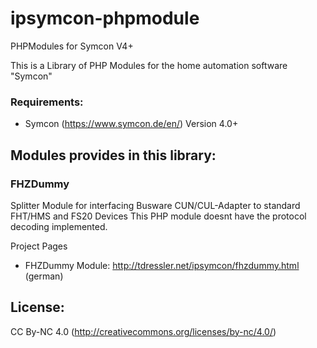 # ipsymcon-phpmodule
PHPModules for Symcon V4+

This is a Library of PHP Modules for the home automation software "Symcon" 

### Requirements:
* Symcon (https://www.symcon.de/en/) Version 4.0+

## Modules provides in this library:

### FHZDummy
Splitter Module for interfacing Busware CUN/CUL-Adapter to standard FHT/HMS and FS20 Devices 
This PHP module doesnt have the protocol decoding implemented.

Project Pages
* FHZDummy Module: http://tdressler.net/ipsymcon/fhzdummy.html (german)

## License: 
CC By-NC 4.0 (http://creativecommons.org/licenses/by-nc/4.0/)
